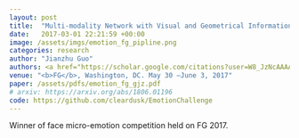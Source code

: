 ```yaml
---
layout: post
title:  "Multi-modality Network with Visual and Geometrical Information for Micro Emotion Recognition"
date:   2017-03-01 22:21:59 +00:00
image: /assets/imgs/emotion_fg_pipline.png
categories: research
author: "Jianzhu Guo"
authors: <a href="https://scholar.google.com/citations?user=W8_JzNcAAAAJ"><strong><u>Jianzhu Guo</u></strong></a>, <a href="https://scholar.google.com/citations?user=0JfjhOcAAAAJ">Shuai Zhou</a>, Jinlin Wu, <a href="https://scholar.google.com/citations?user=bSbc7FQAAAAJ">Jun Wan</a>, <a href="https://scholar.google.com/citations?user=1rbNk5oAAAAJ">Xiangyu Zhu</a>, <a href="https://scholar.google.com/citations?user=cuJ3QG8AAAAJ">Zhen Lei</a>, <a href="https://scholar.google.com/citations?user=Y-nyLGIAAAAJ">Stan Z. Li</a>
venue: "<b>FG</b>, Washington, DC. May 30 –June 3, 2017"
paper: /assets/pdfs/emotion_fg_gjz.pdf
# arxiv: https://arxiv.org/abs/1806.01196
code: https://github.com/cleardusk/EmotionChallenge
---
```

Winner of face micro-emotion competition held on FG 2017.
<!-- Micro emotion recognition is a very challenging problem because of the subtle appearance variants among different facial expression classes. To deal with the mentioned problem, we proposed a multi-modality convolutional neural networks (CNNs) based on visual and geometrical information in this paper. In the final testing phase of Micro Emotion Challenge, our method has got the first place with the misclassiﬁcation of 80.212137. -->
